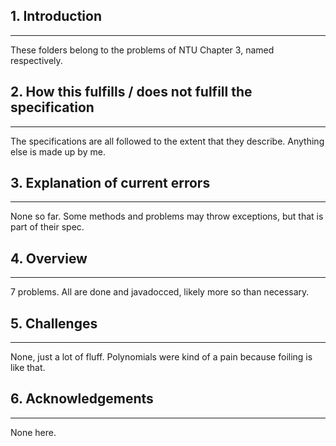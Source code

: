 ## 1. Introduction
---
These folders belong to the problems of NTU Chapter 3, named respectively. 
## 2. How this fulfills / does not fulfill the specification
---
The specifications are all followed to the extent that they describe. Anything else is made up by me.
## 3. Explanation of current errors 
---
None so far. Some methods and problems may throw exceptions, but that is part of their spec.
## 4. Overview
---
7 problems. All are done and javadocced, likely more so than necessary.
## 5. Challenges
---
None, just a lot of fluff. Polynomials were kind of a pain because foiling is like that.
## 6. Acknowledgements
---
None here.
